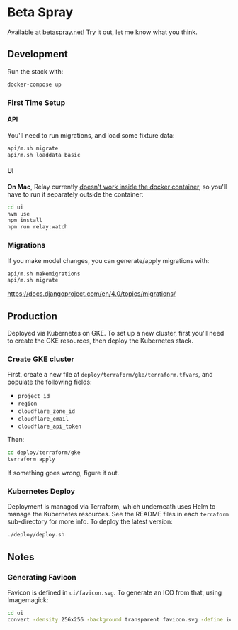 # Beta Spray

Available at [betaspray.net](https://betaspray.net)! Try it out, let me know what you think.

## Development

Run the stack with:

```sh
docker-compose up
```

### First Time Setup

#### API

You'll need to run migrations, and load some fixture data:

```sh
api/m.sh migrate
api/m.sh loaddata basic
```

#### UI

**On Mac**, Relay currently [doesn't work inside the docker container](https://github.com/facebook/relay/issues/3799), so you'll have to run it separately outside the container:

```sh
cd ui
nvm use
npm install
npm run relay:watch
```

### Migrations

If you make model changes, you can generate/apply migrations with:

```sh
api/m.sh makemigrations
api/m.sh migrate
```

https://docs.djangoproject.com/en/4.0/topics/migrations/

## Production

Deployed via Kubernetes on GKE. To set up a new cluster, first you'll need to create the GKE resources, then deploy the Kubernetes stack.

### Create GKE cluster

First, create a new file at `deploy/terraform/gke/terraform.tfvars`, and populate the following fields:

- `project_id`
- `region`
- `cloudflare_zone_id`
- `cloudflare_email`
- `cloudflare_api_token`

Then:

```sh
cd deploy/terraform/gke
terraform apply
```

If something goes wrong, figure it out.

### Kubernetes Deploy

Deployment is managed via Terraform, which underneath uses Helm to manage the Kubernetes resources. See the README files in each `terraform` sub-directory for more info. To deploy the latest version:

```sh
./deploy/deploy.sh
```

## Notes

### Generating Favicon

Favicon is defined in `ui/favicon.svg`. To generate an ICO from that, using Imagemagick:

```sh
cd ui
convert -density 256x256 -background transparent favicon.svg -define icon:auto-resize -colors 256 public/favicon.ico
```
